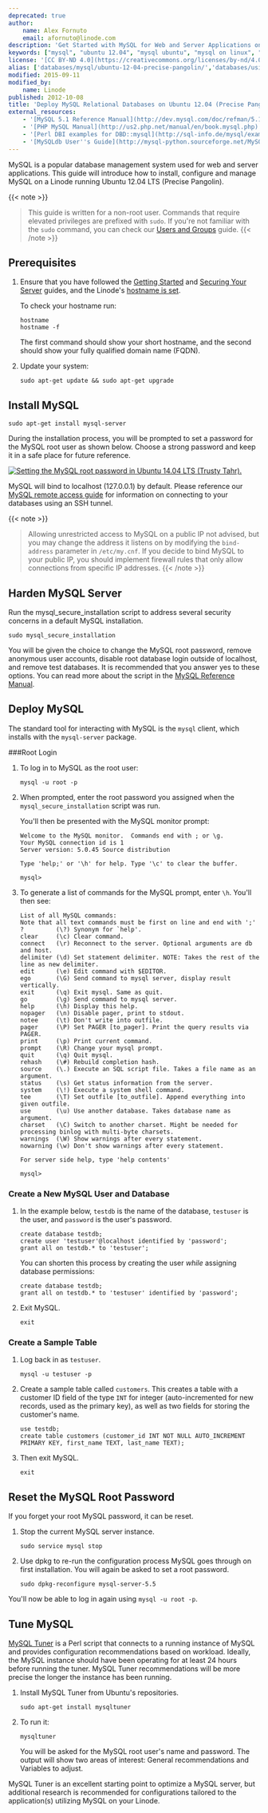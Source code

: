 ```yaml
---
deprecated: true
author:
    name: Alex Fornuto
    email: afornuto@linode.com
description: 'Get Started with MySQL for Web and Server Applications on Ubuntu 12.04 LTS (Precise Pangolin).'
keywords: ["mysql", "ubuntu 12.04", "mysql ubuntu", "mysql on linux", "mysql Linode"]
license: '[CC BY-ND 4.0](https://creativecommons.org/licenses/by-nd/4.0)'
alias: ['databases/mysql/ubuntu-12-04-precise-pangolin/','databases/using-mysql-relational-databases-on-ubuntu-12-04-precise-pangolin']
modified: 2015-09-11
modified_by:
    name: Linode
published: 2012-10-08
title: 'Deploy MySQL Relational Databases on Ubuntu 12.04 (Precise Pangolin)'
external_resources:
    - '[MySQL 5.1 Reference Manual](http://dev.mysql.com/doc/refman/5.1/en/)'
    - '[PHP MySQL Manual](http://us2.php.net/manual/en/book.mysql.php)'
    - '[Perl DBI examples for DBD::mysql](http://sql-info.de/mysql/examples/Perl-DBI-examples.html)'
    - '[MySQLdb User''s Guide](http://mysql-python.sourceforge.net/MySQLdb.html)'
---
```


MySQL is a popular database management system used for web and server applications. This guide will introduce how to install, configure and manage MySQL on a Linode running Ubuntu 12.04 LTS (Precise Pangolin).

{{< note >}}
>
>This guide is written for a non-root user. Commands that require elevated privileges are prefixed with `sudo`. If you're not familiar with the `sudo` command, you can check our [Users and Groups](/docs/tools-reference/linux-users-and-groups) guide.
{{< /note >}}

## Prerequisites

1.  Ensure that you have followed the [Getting Started](/docs/getting-started) and [Securing Your Server](/docs/security/securing-your-server) guides, and the Linode's [hostname is set](/docs/getting-started#setting-the-hostname).

    To check your hostname run:

        hostname
        hostname -f

    The first command should show your short hostname, and the second should show your fully qualified domain name (FQDN).

2.  Update your system:

        sudo apt-get update && sudo apt-get upgrade


## Install MySQL

    sudo apt-get install mysql-server

During the installation process, you will be prompted to set a password for the MySQL root user as shown below. Choose a strong password and keep it in a safe place for future reference.

[![Setting the MySQL root password in Ubuntu 14.04 LTS (Trusty Tahr).](/docs/assets/mysql-root-pw.png)](/docs/assets/mysql-root-pw.png)

MySQL will bind to localhost (127.0.0.1) by default. Please reference our [MySQL remote access guide](securely-administer-mysql-with-an-ssh-tunnel) for information on connecting to your databases using an SSH tunnel.

{{< note >}}
>
>Allowing unrestricted access to MySQL on a public IP not advised, but you may change the address it listens on by modifying the `bind-address` parameter in `/etc/my.cnf`. If you decide to bind MySQL to your public IP, you should implement firewall rules that only allow connections from specific IP addresses.
{{< /note >}}


## Harden MySQL Server

Run the mysql_secure_installation script to address several security concerns in a default MySQL installation.

    sudo mysql_secure_installation

You will be given the choice to change the MySQL root password, remove anonymous user accounts, disable root database login outside of localhost, and remove test databases. It is recommended that you answer yes to these options. You can read more about the script in the [MySQL Reference Manual](https://dev.mysql.com/doc/refman/5.5/en/mysql-secure-installation.html).


## Deploy MySQL

The standard tool for interacting with MySQL is the `mysql` client, which installs with the `mysql-server` package.

###Root Login

1.  To log in to MySQL as the root user:

        mysql -u root -p

2.  When prompted, enter the root password you assigned when the `mysql_secure_installation` script was run.

    You'll then be presented with the MySQL monitor prompt:

        Welcome to the MySQL monitor.  Commands end with ; or \g.
        Your MySQL connection id is 1
        Server version: 5.0.45 Source distribution

        Type 'help;' or '\h' for help. Type '\c' to clear the buffer.

        mysql>

3.  To generate a list of commands for the MySQL prompt, enter `\h`. You'll then see:

        List of all MySQL commands:
        Note that all text commands must be first on line and end with ';'
        ?         (\?) Synonym for `help'.
        clear     (\c) Clear command.
        connect   (\r) Reconnect to the server. Optional arguments are db and host.
        delimiter (\d) Set statement delimiter. NOTE: Takes the rest of the line as new delimiter.
        edit      (\e) Edit command with $EDITOR.
        ego       (\G) Send command to mysql server, display result vertically.
        exit      (\q) Exit mysql. Same as quit.
        go        (\g) Send command to mysql server.
        help      (\h) Display this help.
        nopager   (\n) Disable pager, print to stdout.
        notee     (\t) Don't write into outfile.
        pager     (\P) Set PAGER [to_pager]. Print the query results via PAGER.
        print     (\p) Print current command.
        prompt    (\R) Change your mysql prompt.
        quit      (\q) Quit mysql.
        rehash    (\#) Rebuild completion hash.
        source    (\.) Execute an SQL script file. Takes a file name as an argument.
        status    (\s) Get status information from the server.
        system    (\!) Execute a system shell command.
        tee       (\T) Set outfile [to_outfile]. Append everything into given outfile.
        use       (\u) Use another database. Takes database name as argument.
        charset   (\C) Switch to another charset. Might be needed for processing binlog with multi-byte charsets.
        warnings  (\W) Show warnings after every statement.
        nowarning (\w) Don't show warnings after every statement.

        For server side help, type 'help contents'

        mysql>

### Create a New MySQL User and Database

1.  In the example below, `testdb` is the name of the database, `testuser` is the user, and `password` is the user's password.

        create database testdb;
        create user 'testuser'@localhost identified by 'password';
        grant all on testdb.* to 'testuser';

    You can shorten this process by creating the user *while* assigning database permissions:

        create database testdb;
        grant all on testdb.* to 'testuser' identified by 'password';

2.  Exit MySQL.
    
        exit

### Create a Sample Table

1.  Log back in as `testuser`.

        mysql -u testuser -p

2.  Create a sample table called `customers`. This creates a table with a customer ID field of the type `INT` for integer (auto-incremented for new records, used as the primary key), as well as two fields for storing the customer's name.

        use testdb;
        create table customers (customer_id INT NOT NULL AUTO_INCREMENT PRIMARY KEY, first_name TEXT, last_name TEXT);

3.  Then exit MySQL.
    
        exit

## Reset the MySQL Root Password

If you forget your root MySQL password, it can be reset.

1.  Stop the current MySQL server instance.

        sudo service mysql stop

2.  Use dpkg to re-run the configuration process MySQL goes through on first installation. You will again be asked to set a root password.

        sudo dpkg-reconfigure mysql-server-5.5

You'll now be able to log in again using `mysql -u root -p`.

## Tune MySQL

[MySQL Tuner](https://github.com/major/MySQLTuner-perl) is a Perl script that connects to a running instance of MySQL and provides configuration recommendations based on workload. Ideally, the MySQL instance should have been operating for at least 24 hours before running the tuner. MySQL Tuner recommendations will be more precise the longer the instance has been running.

1.  Install MySQL Tuner from Ubuntu's repositories.

        sudo apt-get install mysqltuner

2.  To run it:

        mysqltuner

    You will be asked for the MySQL root user's name and password. The output will show two areas of interest: General recommendations and Variables to adjust.

MySQL Tuner is an excellent starting point to optimize a MySQL server, but additional research is recommended for configurations tailored to the application(s) utilizing MySQL on your Linode.
